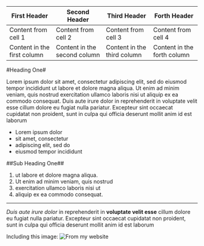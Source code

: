 First Header | Second Header | Third Header | Forth Header
------------ | ------------- | ------------ | -------------
Content from cell 1 | Content from cell 2 | Content from cell 3 | Content from cell 4 | 
Content in the first column | Content in the second column | Content in the third column | Content in the forth column

#Heading One#

Lorem ipsum dolor sit amet, consectetur adipiscing elit, sed do eiusmod tempor incididunt ut labore et dolore magna aliqua. Ut enim ad minim veniam, quis nostrud exercitation ullamco laboris nisi ut aliquip ex ea commodo consequat. Duis aute irure dolor in reprehenderit in voluptate velit esse cillum dolore eu fugiat nulla pariatur. Excepteur sint occaecat cupidatat non proident, sunt in culpa qui officia deserunt mollit anim id est laborum

- Lorem ipsum dolor 
- sit amet, consectetur
- adipiscing elit, sed do
- eiusmod tempor incididunt

##Sub Heading One##

1. ut labore et dolore magna aliqua. 
2. Ut enim ad minim veniam, quis nostrud
3. exercitation ullamco laboris nisi ut 
4. aliquip ex ea commodo consequat. 

------------------------------------

*Duis aute irure dolor* in reprehenderit in **voluptate velit esse** cillum dolore eu fugiat nulla pariatur.
Excepteur sint occaecat cupidatat non proident, sunt in culpa qui officia deserunt mollit anim id est laborum

Including this image: ![From my website](https://farm1.staticflickr.com/471/19660718138_c8045ed4ba_n.jpg)